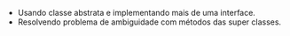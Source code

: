* Usando classe abstrata e implementando mais de uma interface.
* Resolvendo problema de ambiguidade com métodos das super classes.